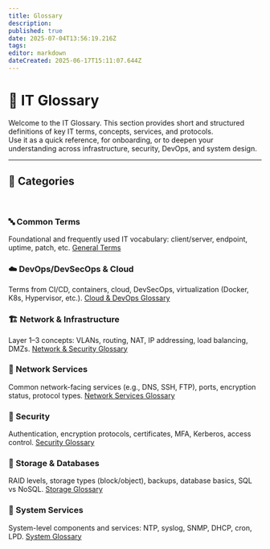 ```yaml
---
title: Glossary
description: 
published: true
date: 2025-07-04T13:56:19.216Z
tags: 
editor: markdown
dateCreated: 2025-06-17T15:11:07.644Z
---
```


# 🧠 IT Glossary

Welcome to the IT Glossary. This section provides short and structured definitions of key IT terms, concepts, services, and protocols. <br>
Use it as a quick reference, for onboarding, or to deepen your understanding across infrastructure, security, DevOps, and system design.

---

## 📁 Categories
<br>

### 🔤 Common Terms
Foundational and frequently used IT vocabulary: client/server, endpoint, uptime, patch, etc.
<a class="glossary-link" href="/Glossary/General">General Terms</a>
<br>

### ☁️ DevOps/DevSecOps & Cloud
Terms from CI/CD, containers, cloud, DevSecOps, virtualization (Docker, K8s, Hypervisor, etc.). 
<a class="glossary-link" href="/Glossary/Devops">Cloud & DevOps Glossary</a>
<br>

### 🏗️ Network & Infrastructure
Layer 1–3 concepts: VLANs, routing, NAT, IP addressing, load balancing, DMZs.
<a class="glossary-link" href="/Glossary/Network_Infrastructure">Network & Security Glossary</a>
<br>

### 📡 Network Services
Common network-facing services (e.g., DNS, SSH, FTP), ports, encryption status, protocol types.
<a class="glossary-link" href="/Glossary/Network_Services">Network Services Glossary</a>
<br>

### 🔐 Security
Authentication, encryption protocols, certificates, MFA, Kerberos, access control.
<a class="glossary-link" href="/Glossary/Security">Security Glossary</a>
<br>

### 💾 Storage & Databases
RAID levels, storage types (block/object), backups, database basics, SQL vs NoSQL.
<a class="glossary-link" href="/Glossary/Storage">Storage Glossary</a>
<br>

### 🧰 System Services
System-level components and services: NTP, syslog, SNMP, DHCP, cron, LPD.
<a class="glossary-link" href="/Glossary/System_Services">System Glossary</a>
<br>
